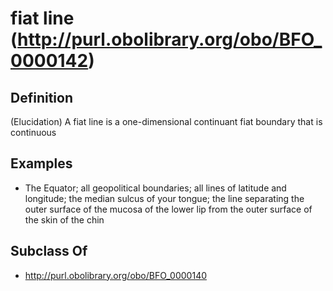 # fiat line (http://purl.obolibrary.org/obo/BFO_0000142)

## Definition
(Elucidation) A fiat line is a one-dimensional continuant fiat boundary that is continuous

## Examples
- The Equator; all geopolitical boundaries; all lines of latitude and longitude; the median sulcus of your tongue; the line separating the outer surface of the mucosa of the lower lip from the outer surface of the skin of the chin

## Subclass Of
- http://purl.obolibrary.org/obo/BFO_0000140

